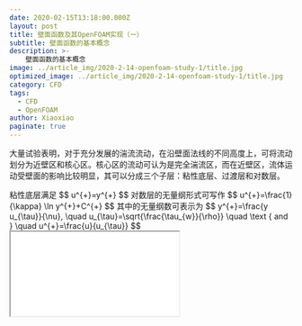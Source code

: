 ```yaml
---
date: 2020-02-15T13:18:00.000Z
layout: post
title: 壁面函数及其OpenFOAM实现（一）
subtitle: 壁面函数的基本概念
description: >-
    壁面函数的基本概念
image: ../article_img/2020-2-14-openfoam-study-1/title.jpg
optimized_image: ../article_img/2020-2-14-openfoam-study-1/title.jpg
category: CFD
tags:
  - CFD
  - OpenFOAM
author: Xiaoxiao
paginate: true
---
```


<p sytle="text-indent:2em">大量试验表明，对于充分发展的湍流流动，在沿壁面法线的不同高度上，可将流动划分为近壁区和核心区。核心区的流动可认为是完全湍流区，而在近壁区，流体运动受壁面的影响比较明显，其可以分成三个子层：粘性底层、过渡层和对数层。</p>
粘性底层满足
$$
u^{+}=y^{+}
$$
对数层的无量纲形式可写作
$$
u^{+}=\frac{1}{\kappa} \ln y^{+}+C^{+}
$$
其中的无量纲数可表示为
$$
y^{+}=\frac{y u_{\tau}}{\nu}, \quad u_{\tau}=\sqrt{\frac{\tau_{w}}{\rho}} \quad \text { and } \quad u^{+}=\frac{u}{u_{\tau}}
$$
<iframe src="../article_img/2020-2-15-openfoam-and-law-of-wall-1/law_of_the_wall.svg"></iframe>
